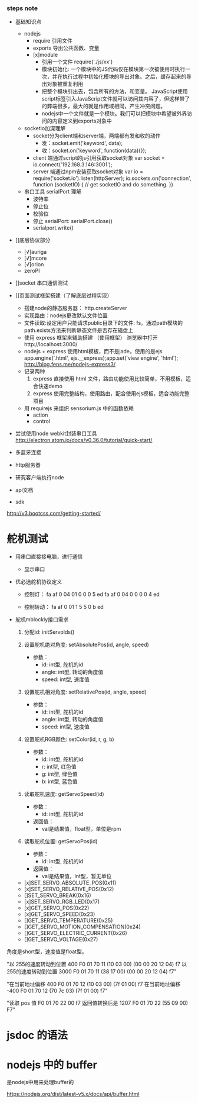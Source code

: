 ### steps note
- 基础知识点
    - nodejs
        - require 引用文件
        - exports 导出公共函数、变量
        - [x]module
            - 引用一个文件 require('./js/xx')
            - 模块初始化: 一个模块中的JS代码仅在模块第一次被使用时执行一次，并在执行过程中初始化模块的导出对象。之后，缓存起来的导出对象被重复利用
            - 把整个模块引出去，包含所有的方法，和变量。 JavaScript使用script标签引入JavaScript文件就可以访问其内容了，但这样带了的弊端很多，最大的就是作用域相同，产生冲突问题。
            - nodejs中一个文件就是一个模块。我们可以把模块中希望被外界访问的内容定义到exports对象中
    - socketio加深理解
        - socket分为client端和server端，两端都有发和收的动作
            - 发：socket.emit('keyword', data);
            - 收：socket.on('keyword', function(data){});
        - client 端通过script的js引用获取socket对象
            <script src="js/socket.io-1.3.7.js"></script>
            var socket = io.connect('192.168.3.146:3001');
        - server 端通过npm安装获取socket对象
            var io = require('socket.io').listen(httpServer);
            io.sockets.on('connection', function (socketIO) {
                // get socketIO and do something.
            })
    - 串口工具 serialPort 理解
        - 波特率
        - 停止位
        - 校验位
        - 停止 serialPort: serialPort.close()
        - serialport.write()

- []底层协议部分
    - [√]auriga
    - [√]mcore
    - [√]orion
    - zeroPI
- []socket 串口通信测试
- []页面测试框架搭建（了解底层过程实现）
    - 搭建node的静态服务器： http.createServer
    - 实现路由：nodejs更改默认文件位置
    - 文件读取:设定用户只能请求public目录下的文件: fs。通过path模块的path.exists方法来判断静态文件是否存在磁盘上
    - 使用 express 框架来辅助搭建 （使用框架）
        浏览器中打开 http://localhost:3000/
    - nodejs + express 使用html模板，而不是jade，使用的是ejs
        app.engine('.html', ejs.__express);app.set('view engine', 'html');
        http://blog.fens.me/nodejs-express3/
    - 记录两种
        1. express 直接使用 html 文件，路由功能使用比较简单，不用模板，适合快速demo
        2. express 使用完整结构，使用路由，配合使用ejs模板，适合功能完整项目
    - 用 requirejs 来组织 sensorium.js 中的函数依赖
        - action
        - control
- 尝试使用node webkit封装串口工具
    http://electron.atom.io/docs/v0.36.0/tutorial/quick-start/


- 多蓝牙连接
- http服务器
- 研究客户端执行node

- api文档
- sdk

http://v3.bootcss.com/getting-started/




# 舵机测试
- 用串口直接接电脑，进行通信
    - 显示串口
- 优必选舵机协议定义

    - 控制灯：
        fa af 0 04 01 0 0 0 5 ed
        fa af 0 04 0 0 0 0 4 ed

    - 控制转动：
        fa af 0 01 1 5 5 0 b ed

- 舵机mblockly接口需求
    1. 分配id: initServoIds()

    2. 设置舵机绝对角度: setAbsolutePos(id, angle, speed)
        - 参数：
            - id: int型, 舵机的id
            - angle: int型, 转动的角度值
            - speed: int型, 速度值
    3. 设置舵机相对角度: setRelativePos(id, angle, speed)
        - 参数：
            - id: int型, 舵机的id
            - angle: int型, 转动的角度值
            - speed: int型, 速度值
    4. 设置舵机RGB颜色: setColor(id, r, g, b)
        - 参数：
            - id: int型, 舵机的id
            - r: int型, 红色值
            - g: int型, 绿色值
            - b: int型, 蓝色值
    5. 读取舵机速度: getServoSpeed(id)
        - 参数：
            - id: int型, 舵机的id
        - 返回值：
            - val是结果值，float型，单位是rpm
    6. 读取舵机位置: getServoPos(id)
        - 参数：
            - id: int型, 舵机的id
        - 返回值：
            - val是结果值，int型，暂无单位

    - [x]SET_SERVO_ABSOLUTE_POS(0x11)
    - [x]SET_SERVO_RELATIVE_POS(0x12)
    - []SET_SERVO_BREAK(0x16)
    - [x]SET_SERVO_RGB_LED(0x17)
    - [x]GET_SERVO_POS(0x22)
    - [x]GET_SERVO_SPEED(0x23)
    - []GET_SERVO_TEMPERATURE(0x25)
    - []GET_SERVO_MOTION_COMPENSATION(0x24)
    - []GET_SERVO_ELECTRIC_CURRENT(0x26)
    - []GET_SERVO_VOLTAGE(0x27)

角度是short型，速度值是float型。

"以 255的速度转动到位置 400
F0 01 70 11 (10 03 00) (00 00 20 12 04) f7
以 255的速度转动到位置 3000
F0 01 70 11 (38 17 00) (00 00 20 12 04) f7"

"在当前地址偏移 400
F0 01 70 12 (10 03 00) (7f 01 00) f7
在当前地址偏移 -400
F0 01 70 12 (70 7c 03) (7f 01 00) f7"

"读取 pos 值
F0 01 70 22 00 f7
返回值转换后是 1207
F0 01 70 22 (55 09 00) F7"


# jsdoc 的语法


# nodejs 中的 buffer
是nodejs中用来处理buffer的

https://nodejs.org/dist/latest-v5.x/docs/api/buffer.html
